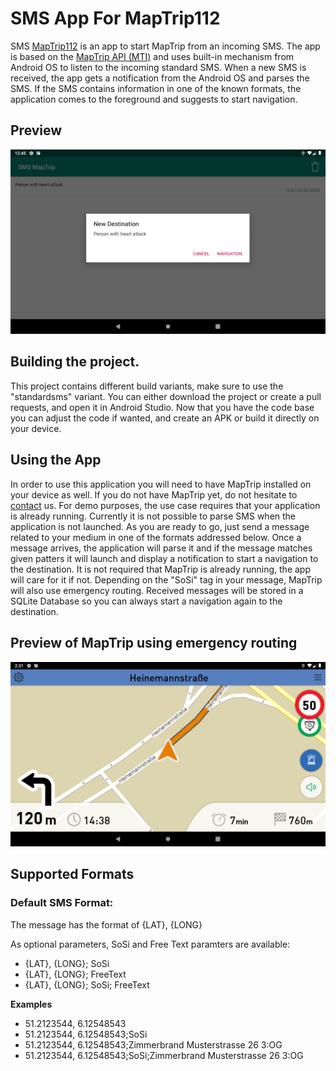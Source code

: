 # SMS App For MapTrip112

SMS [MapTrip112](https://www.maptrip.de/112) is an app to start MapTrip from an incoming SMS. The app is based on the [MapTrip API (MTI)](http://www.maptrip.de/docs/mti/) and uses built-in mechanism from Android OS to listen to the incoming standard SMS. When a new SMS is received, the app gets a notification from the Android OS and parses the SMS. If the SMS contains information in one of the known formats, the application comes to the foreground and suggests to start navigation.

## Preview
![](readme_res/readme_main_screen.png)

## Building the project.

This project contains different build variants, make sure to use the "standardsms" variant. You can either download the project or create a pull requests, and open it in Android Studio. Now that you have the code base you can adjust the code if wanted, and create an APK or build it directly on your device.

## Using the App

In order to use this application you will need to have MapTrip installed on your device as well. If you do not have MapTrip yet, do not hesitate to [contact](https://www.infoware.de/kontakt/) us.
For demo purposes, the use case requires that your application is already running. Currently it is not possible to parse SMS when the application is not launched. As you are ready to go, just send a message related to your medium in one of the formats addressed below.
Once a message arrives, the application will parse it and if the message matches given patters it will launch and display a notification to start a navigation to the destination. It is not required that MapTrip is already running, the app will care for it if not. Depending on the "SoSi" tag in your message, MapTrip will also use emergency routing.
Received messages will be stored in a SQLite Database so you can always start a navigation again to the destination.

## Preview of MapTrip using emergency routing
![](readme_res/readme_emergency_routing.png)

## Supported Formats

### Default SMS Format:

The message has the format of {LAT}, {LONG}

As optional parameters, SoSi and Free Text paramters are available:
- {LAT}, {LONG}; SoSi
- {LAT}, {LONG}; FreeText
- {LAT}, {LONG}; SoSi; FreeText

**Examples**
- 51.2123544, 6.12548543
- 51.2123544, 6.12548543;SoSi
- 51.2123544, 6.12548543;Zimmerbrand Musterstrasse 26 3:OG
- 51.2123544, 6.12548543;SoSi;Zimmerbrand Musterstrasse 26 3:OG
